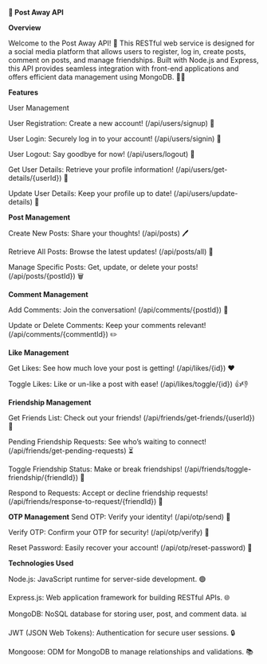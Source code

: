 **🌟 Post Away API**

**Overview**

Welcome to the Post Away API! 🚀 This RESTful web service is designed for a social media platform that allows users to register, log in, create posts, comment on posts, and manage friendships. Built with Node.js and Express, this API provides seamless integration with front-end applications and offers efficient data management using MongoDB. 📱💬

**Features**

User Management

User Registration: Create a new account! (/api/users/signup) 📝

User Login: Securely log in to your account! (/api/users/signin) 🔑

User Logout: Say goodbye for now! (/api/users/logout) 👋

Get User Details: Retrieve your profile information! (/api/users/get-details/{userId}) 👤

Update User Details: Keep your profile up to date! (/api/users/update-details) 🔄

**Post Management**

Create New Posts: Share your thoughts! (/api/posts) 🖊️

Retrieve All Posts: Browse the latest updates! (/api/posts/all) 📜

Manage Specific Posts: Get, update, or delete your posts! (/api/posts/{postId}) 🗑️

**Comment Management**

Add Comments: Join the conversation! (/api/comments/{postId}) 💬

Update or Delete Comments: Keep your comments relevant! (/api/comments/{commentId}) ✏️

**Like Management**

Get Likes: See how much love your post is getting! (/api/likes/{id}) ❤️

Toggle Likes: Like or un-like a post with ease! (/api/likes/toggle/{id}) 👍👎

**Friendship Management**

Get Friends List: Check out your friends! (/api/friends/get-friends/{userId}) 👯

Pending Friendship Requests: See who’s waiting to connect! (/api/friends/get-pending-requests) ⏳

Toggle Friendship Status: Make or break friendships! (/api/friends/toggle-friendship/{friendId}) 🤝

Respond to Requests: Accept or decline friendship requests! (/api/friends/response-to-request/{friendId}) 📩

**OTP Management**
Send OTP: Verify your identity! (/api/otp/send) 📧

Verify OTP: Confirm your OTP for security! (/api/otp/verify) 🔐

Reset Password: Easily recover your account! (/api/otp/reset-password) 🔄

**Technologies Used**

Node.js: JavaScript runtime for server-side development. 🟢

Express.js: Web application framework for building RESTful APIs. 🌐

MongoDB: NoSQL database for storing user, post, and comment data. 📊

JWT (JSON Web Tokens): Authentication for secure user sessions. 🔒

Mongoose: ODM for MongoDB to manage relationships and validations. 📚

